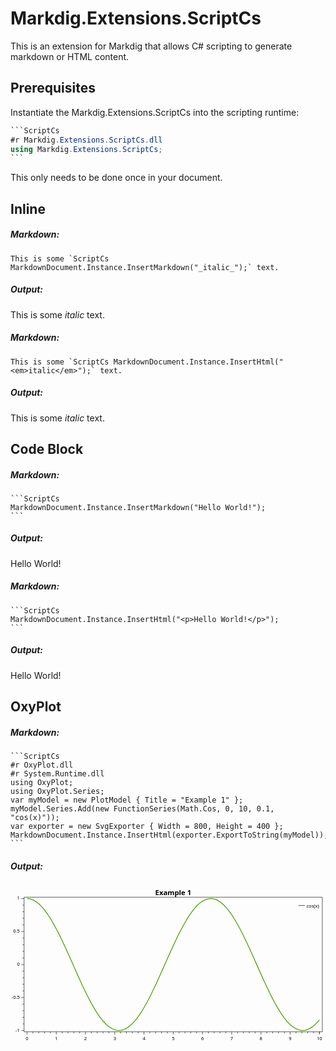 # Markdig.Extensions.ScriptCs

This is an extension for Markdig that allows C# scripting to generate markdown or HTML content.

## Prerequisites

Instantiate the Markdig.Extensions.ScriptCs into the scripting runtime:

````C#
```ScriptCs
#r Markdig.Extensions.ScriptCs.dll
using Markdig.Extensions.ScriptCs;
```
````

This only needs to be done once in your document.

## Inline

##### Markdown:

```
This is some `ScriptCs MarkdownDocument.Instance.InsertMarkdown("_italic_");` text.
```

##### Output:

This is some _italic_ text.

##### Markdown:

```
This is some `ScriptCs MarkdownDocument.Instance.InsertHtml("<em>italic</em>");` text.
```

##### Output:

This is some _italic_ text.

## Code Block

##### Markdown:

````
```ScriptCs
MarkdownDocument.Instance.InsertMarkdown("Hello World!");
```
````

##### Output:

Hello World!

##### Markdown:

````
```ScriptCs
MarkdownDocument.Instance.InsertHtml("<p>Hello World!</p>");
```
````

##### Output:

Hello World!

## OxyPlot

##### Markdown:
````
```ScriptCs
#r OxyPlot.dll
#r System.Runtime.dll
using OxyPlot;
using OxyPlot.Series;
var myModel = new PlotModel { Title = "Example 1" };
myModel.Series.Add(new FunctionSeries(Math.Cos, 0, 10, 0.1, "cos(x)"));
var exporter = new SvgExporter { Width = 800, Height = 400 };
MarkdownDocument.Instance.InsertHtml(exporter.ExportToString(myModel));
```
````

##### Output:

<img src='data:image/svg+xml;utf8,%3Csvg%20width%3D%22800%22%20height%3D%22400%22%20version%3D%221.1%22%20xmlns%3Axlink%3D%22http%3A//www.w3.org/1999/xlink%22%20xmlns%3D%22http%3A//www.w3.org/2000/svg%22%3E%0A%20%20%3Cpolyline%20points%3D%2256.8495%2C370.947%2056.8495%2C374.947%22%20style%3D%22fill%3Anone%3Bstroke%3Ablack%3Bstroke-width%3A1%22%20/%3E%0A%20%20%3Cpolyline%20points%3D%2271.7011%2C370.947%2071.7011%2C374.947%22%20style%3D%22fill%3Anone%3Bstroke%3Ablack%3Bstroke-width%3A1%22%20/%3E%0A%20%20%3Cpolyline%20points%3D%2286.5526%2C370.947%2086.5526%2C374.947%22%20style%3D%22fill%3Anone%3Bstroke%3Ablack%3Bstroke-width%3A1%22%20/%3E%0A%20%20%3Cpolyline%20points%3D%22101.4041%2C370.947%20101.4041%2C374.947%22%20style%3D%22fill%3Anone%3Bstroke%3Ablack%3Bstroke-width%3A1%22%20/%3E%0A%20%20%3Cpolyline%20points%3D%22131.1072%2C370.947%20131.1072%2C374.947%22%20style%3D%22fill%3Anone%3Bstroke%3Ablack%3Bstroke-width%3A1%22%20/%3E%0A%20%20%3Cpolyline%20points%3D%22145.9587%2C370.947%20145.9587%2C374.947%22%20style%3D%22fill%3Anone%3Bstroke%3Ablack%3Bstroke-width%3A1%22%20/%3E%0A%20%20%3Cpolyline%20points%3D%22160.8102%2C370.947%20160.8102%2C374.947%22%20style%3D%22fill%3Anone%3Bstroke%3Ablack%3Bstroke-width%3A1%22%20/%3E%0A%20%20%3Cpolyline%20points%3D%22175.6617%2C370.947%20175.6617%2C374.947%22%20style%3D%22fill%3Anone%3Bstroke%3Ablack%3Bstroke-width%3A1%22%20/%3E%0A%20%20%3Cpolyline%20points%3D%22205.3648%2C370.947%20205.3648%2C374.947%22%20style%3D%22fill%3Anone%3Bstroke%3Ablack%3Bstroke-width%3A1%22%20/%3E%0A%20%20%3Cpolyline%20points%3D%22220.2163%2C370.947%20220.2163%2C374.947%22%20style%3D%22fill%3Anone%3Bstroke%3Ablack%3Bstroke-width%3A1%22%20/%3E%0A%20%20%3Cpolyline%20points%3D%22235.0678%2C370.947%20235.0678%2C374.947%22%20style%3D%22fill%3Anone%3Bstroke%3Ablack%3Bstroke-width%3A1%22%20/%3E%0A%20%20%3Cpolyline%20points%3D%22249.9194%2C370.947%20249.9194%2C374.947%22%20style%3D%22fill%3Anone%3Bstroke%3Ablack%3Bstroke-width%3A1%22%20/%3E%0A%20%20%3Cpolyline%20points%3D%22279.6224%2C370.947%20279.6224%2C374.947%22%20style%3D%22fill%3Anone%3Bstroke%3Ablack%3Bstroke-width%3A1%22%20/%3E%0A%20%20%3Cpolyline%20points%3D%22294.4739%2C370.947%20294.4739%2C374.947%22%20style%3D%22fill%3Anone%3Bstroke%3Ablack%3Bstroke-width%3A1%22%20/%3E%0A%20%20%3Cpolyline%20points%3D%22309.3255%2C370.947%20309.3255%2C374.947%22%20style%3D%22fill%3Anone%3Bstroke%3Ablack%3Bstroke-width%3A1%22%20/%3E%0A%20%20%3Cpolyline%20points%3D%22324.177%2C370.947%20324.177%2C374.947%22%20style%3D%22fill%3Anone%3Bstroke%3Ablack%3Bstroke-width%3A1%22%20/%3E%0A%20%20%3Cpolyline%20points%3D%22353.88%2C370.947%20353.88%2C374.947%22%20style%3D%22fill%3Anone%3Bstroke%3Ablack%3Bstroke-width%3A1%22%20/%3E%0A%20%20%3Cpolyline%20points%3D%22368.7316%2C370.947%20368.7316%2C374.947%22%20style%3D%22fill%3Anone%3Bstroke%3Ablack%3Bstroke-width%3A1%22%20/%3E%0A%20%20%3Cpolyline%20points%3D%22383.5831%2C370.947%20383.5831%2C374.947%22%20style%3D%22fill%3Anone%3Bstroke%3Ablack%3Bstroke-width%3A1%22%20/%3E%0A%20%20%3Cpolyline%20points%3D%22398.4346%2C370.947%20398.4346%2C374.947%22%20style%3D%22fill%3Anone%3Bstroke%3Ablack%3Bstroke-width%3A1%22%20/%3E%0A%20%20%3Cpolyline%20points%3D%22428.1377%2C370.947%20428.1377%2C374.947%22%20style%3D%22fill%3Anone%3Bstroke%3Ablack%3Bstroke-width%3A1%22%20/%3E%0A%20%20%3Cpolyline%20points%3D%22442.9892%2C370.947%20442.9892%2C374.947%22%20style%3D%22fill%3Anone%3Bstroke%3Ablack%3Bstroke-width%3A1%22%20/%3E%0A%20%20%3Cpolyline%20points%3D%22457.8407%2C370.947%20457.8407%2C374.947%22%20style%3D%22fill%3Anone%3Bstroke%3Ablack%3Bstroke-width%3A1%22%20/%3E%0A%20%20%3Cpolyline%20points%3D%22472.6922%2C370.947%20472.6922%2C374.947%22%20style%3D%22fill%3Anone%3Bstroke%3Ablack%3Bstroke-width%3A1%22%20/%3E%0A%20%20%3Cpolyline%20points%3D%22502.3953%2C370.947%20502.3953%2C374.947%22%20style%3D%22fill%3Anone%3Bstroke%3Ablack%3Bstroke-width%3A1%22%20/%3E%0A%20%20%3Cpolyline%20points%3D%22517.2468%2C370.947%20517.2468%2C374.947%22%20style%3D%22fill%3Anone%3Bstroke%3Ablack%3Bstroke-width%3A1%22%20/%3E%0A%20%20%3Cpolyline%20points%3D%22532.0983%2C370.947%20532.0983%2C374.947%22%20style%3D%22fill%3Anone%3Bstroke%3Ablack%3Bstroke-width%3A1%22%20/%3E%0A%20%20%3Cpolyline%20points%3D%22546.9498%2C370.947%20546.9498%2C374.947%22%20style%3D%22fill%3Anone%3Bstroke%3Ablack%3Bstroke-width%3A1%22%20/%3E%0A%20%20%3Cpolyline%20points%3D%22576.6529%2C370.947%20576.6529%2C374.947%22%20style%3D%22fill%3Anone%3Bstroke%3Ablack%3Bstroke-width%3A1%22%20/%3E%0A%20%20%3Cpolyline%20points%3D%22591.5044%2C370.947%20591.5044%2C374.947%22%20style%3D%22fill%3Anone%3Bstroke%3Ablack%3Bstroke-width%3A1%22%20/%3E%0A%20%20%3Cpolyline%20points%3D%22606.3559%2C370.947%20606.3559%2C374.947%22%20style%3D%22fill%3Anone%3Bstroke%3Ablack%3Bstroke-width%3A1%22%20/%3E%0A%20%20%3Cpolyline%20points%3D%22621.2075%2C370.947%20621.2075%2C374.947%22%20style%3D%22fill%3Anone%3Bstroke%3Ablack%3Bstroke-width%3A1%22%20/%3E%0A%20%20%3Cpolyline%20points%3D%22650.9105%2C370.947%20650.9105%2C374.947%22%20style%3D%22fill%3Anone%3Bstroke%3Ablack%3Bstroke-width%3A1%22%20/%3E%0A%20%20%3Cpolyline%20points%3D%22665.762%2C370.947%20665.762%2C374.947%22%20style%3D%22fill%3Anone%3Bstroke%3Ablack%3Bstroke-width%3A1%22%20/%3E%0A%20%20%3Cpolyline%20points%3D%22680.6136%2C370.947%20680.6136%2C374.947%22%20style%3D%22fill%3Anone%3Bstroke%3Ablack%3Bstroke-width%3A1%22%20/%3E%0A%20%20%3Cpolyline%20points%3D%22695.4651%2C370.947%20695.4651%2C374.947%22%20style%3D%22fill%3Anone%3Bstroke%3Ablack%3Bstroke-width%3A1%22%20/%3E%0A%20%20%3Cpolyline%20points%3D%22725.1681%2C370.947%20725.1681%2C374.947%22%20style%3D%22fill%3Anone%3Bstroke%3Ablack%3Bstroke-width%3A1%22%20/%3E%0A%20%20%3Cpolyline%20points%3D%22740.0197%2C370.947%20740.0197%2C374.947%22%20style%3D%22fill%3Anone%3Bstroke%3Ablack%3Bstroke-width%3A1%22%20/%3E%0A%20%20%3Cpolyline%20points%3D%22754.8712%2C370.947%20754.8712%2C374.947%22%20style%3D%22fill%3Anone%3Bstroke%3Ablack%3Bstroke-width%3A1%22%20/%3E%0A%20%20%3Cpolyline%20points%3D%22769.7227%2C370.947%20769.7227%2C374.947%22%20style%3D%22fill%3Anone%3Bstroke%3Ablack%3Bstroke-width%3A1%22%20/%3E%0A%20%20%3Cpolyline%20points%3D%22784.5742%2C370.947%20784.5742%2C374.947%22%20style%3D%22fill%3Anone%3Bstroke%3Ablack%3Bstroke-width%3A1%22%20/%3E%0A%20%20%3Cpolyline%20points%3D%2234.498%2C350.8545%2030.498%2C350.8545%22%20style%3D%22fill%3Anone%3Bstroke%3Ablack%3Bstroke-width%3A1%22%20/%3E%0A%20%20%3Cpolyline%20points%3D%2234.498%2C334.0953%2030.498%2C334.0953%22%20style%3D%22fill%3Anone%3Bstroke%3Ablack%3Bstroke-width%3A1%22%20/%3E%0A%20%20%3Cpolyline%20points%3D%2234.498%2C317.3362%2030.498%2C317.3362%22%20style%3D%22fill%3Anone%3Bstroke%3Ablack%3Bstroke-width%3A1%22%20/%3E%0A%20%20%3Cpolyline%20points%3D%2234.498%2C300.5771%2030.498%2C300.5771%22%20style%3D%22fill%3Anone%3Bstroke%3Ablack%3Bstroke-width%3A1%22%20/%3E%0A%20%20%3Cpolyline%20points%3D%2234.498%2C267.0588%2030.498%2C267.0588%22%20style%3D%22fill%3Anone%3Bstroke%3Ablack%3Bstroke-width%3A1%22%20/%3E%0A%20%20%3Cpolyline%20points%3D%2234.498%2C250.2996%2030.498%2C250.2996%22%20style%3D%22fill%3Anone%3Bstroke%3Ablack%3Bstroke-width%3A1%22%20/%3E%0A%20%20%3Cpolyline%20points%3D%2234.498%2C233.5405%2030.498%2C233.5405%22%20style%3D%22fill%3Anone%3Bstroke%3Ablack%3Bstroke-width%3A1%22%20/%3E%0A%20%20%3Cpolyline%20points%3D%2234.498%2C216.7814%2030.498%2C216.7814%22%20style%3D%22fill%3Anone%3Bstroke%3Ablack%3Bstroke-width%3A1%22%20/%3E%0A%20%20%3Cpolyline%20points%3D%2234.498%2C183.2631%2030.498%2C183.2631%22%20style%3D%22fill%3Anone%3Bstroke%3Ablack%3Bstroke-width%3A1%22%20/%3E%0A%20%20%3Cpolyline%20points%3D%2234.498%2C166.5039%2030.498%2C166.5039%22%20style%3D%22fill%3Anone%3Bstroke%3Ablack%3Bstroke-width%3A1%22%20/%3E%0A%20%20%3Cpolyline%20points%3D%2234.498%2C149.7448%2030.498%2C149.7448%22%20style%3D%22fill%3Anone%3Bstroke%3Ablack%3Bstroke-width%3A1%22%20/%3E%0A%20%20%3Cpolyline%20points%3D%2234.498%2C132.9857%2030.498%2C132.9857%22%20style%3D%22fill%3Anone%3Bstroke%3Ablack%3Bstroke-width%3A1%22%20/%3E%0A%20%20%3Cpolyline%20points%3D%2234.498%2C99.4674%2030.498%2C99.4674%22%20style%3D%22fill%3Anone%3Bstroke%3Ablack%3Bstroke-width%3A1%22%20/%3E%0A%20%20%3Cpolyline%20points%3D%2234.498%2C82.7082%2030.498%2C82.7082%22%20style%3D%22fill%3Anone%3Bstroke%3Ablack%3Bstroke-width%3A1%22%20/%3E%0A%20%20%3Cpolyline%20points%3D%2234.498%2C65.9491%2030.498%2C65.9491%22%20style%3D%22fill%3Anone%3Bstroke%3Ablack%3Bstroke-width%3A1%22%20/%3E%0A%20%20%3Cpolyline%20points%3D%2234.498%2C49.19%2030.498%2C49.19%22%20style%3D%22fill%3Anone%3Bstroke%3Ablack%3Bstroke-width%3A1%22%20/%3E%0A%20%20%3Ctext%20dominant-baseline%3D%22hanging%22%20text-anchor%3D%22middle%22%20transform%3D%22translate%2841.998%2C381.947%29%22%20font-family%3D%22Segoe%20UI%22%20font-size%3D%2212%22%20font-weight%3D%22400%22%20fill%3D%22black%22%3E0%3C/text%3E%0A%20%20%3Ctext%20dominant-baseline%3D%22hanging%22%20text-anchor%3D%22middle%22%20transform%3D%22translate%28116.2556%2C381.947%29%22%20font-family%3D%22Segoe%20UI%22%20font-size%3D%2212%22%20font-weight%3D%22400%22%20fill%3D%22black%22%3E1%3C/text%3E%0A%20%20%3Ctext%20dominant-baseline%3D%22hanging%22%20text-anchor%3D%22middle%22%20transform%3D%22translate%28190.5133%2C381.947%29%22%20font-family%3D%22Segoe%20UI%22%20font-size%3D%2212%22%20font-weight%3D%22400%22%20fill%3D%22black%22%3E2%3C/text%3E%0A%20%20%3Ctext%20dominant-baseline%3D%22hanging%22%20text-anchor%3D%22middle%22%20transform%3D%22translate%28264.7709%2C381.947%29%22%20font-family%3D%22Segoe%20UI%22%20font-size%3D%2212%22%20font-weight%3D%22400%22%20fill%3D%22black%22%3E3%3C/text%3E%0A%20%20%3Ctext%20dominant-baseline%3D%22hanging%22%20text-anchor%3D%22middle%22%20transform%3D%22translate%28339.0285%2C381.947%29%22%20font-family%3D%22Segoe%20UI%22%20font-size%3D%2212%22%20font-weight%3D%22400%22%20fill%3D%22black%22%3E4%3C/text%3E%0A%20%20%3Ctext%20dominant-baseline%3D%22hanging%22%20text-anchor%3D%22middle%22%20transform%3D%22translate%28413.2861%2C381.947%29%22%20font-family%3D%22Segoe%20UI%22%20font-size%3D%2212%22%20font-weight%3D%22400%22%20fill%3D%22black%22%3E5%3C/text%3E%0A%20%20%3Ctext%20dominant-baseline%3D%22hanging%22%20text-anchor%3D%22middle%22%20transform%3D%22translate%28487.5438%2C381.947%29%22%20font-family%3D%22Segoe%20UI%22%20font-size%3D%2212%22%20font-weight%3D%22400%22%20fill%3D%22black%22%3E6%3C/text%3E%0A%20%20%3Ctext%20dominant-baseline%3D%22hanging%22%20text-anchor%3D%22middle%22%20transform%3D%22translate%28561.8014%2C381.947%29%22%20font-family%3D%22Segoe%20UI%22%20font-size%3D%2212%22%20font-weight%3D%22400%22%20fill%3D%22black%22%3E7%3C/text%3E%0A%20%20%3Ctext%20dominant-baseline%3D%22hanging%22%20text-anchor%3D%22middle%22%20transform%3D%22translate%28636.059%2C381.947%29%22%20font-family%3D%22Segoe%20UI%22%20font-size%3D%2212%22%20font-weight%3D%22400%22%20fill%3D%22black%22%3E8%3C/text%3E%0A%20%20%3Ctext%20dominant-baseline%3D%22hanging%22%20text-anchor%3D%22middle%22%20transform%3D%22translate%28710.3166%2C381.947%29%22%20font-family%3D%22Segoe%20UI%22%20font-size%3D%2212%22%20font-weight%3D%22400%22%20fill%3D%22black%22%3E9%3C/text%3E%0A%20%20%3Ctext%20dominant-baseline%3D%22hanging%22%20text-anchor%3D%22middle%22%20transform%3D%22translate%28784.5742%2C381.947%29%22%20font-family%3D%22Segoe%20UI%22%20font-size%3D%2212%22%20font-weight%3D%22400%22%20fill%3D%22black%22%3E10%3C/text%3E%0A%20%20%3Cpolyline%20points%3D%2241.998%2C370.947%2041.998%2C377.947%22%20style%3D%22fill%3Anone%3Bstroke%3Ablack%3Bstroke-width%3A1%22%20/%3E%0A%20%20%3Cpolyline%20points%3D%22116.2556%2C370.947%20116.2556%2C377.947%22%20style%3D%22fill%3Anone%3Bstroke%3Ablack%3Bstroke-width%3A1%22%20/%3E%0A%20%20%3Cpolyline%20points%3D%22190.5133%2C370.947%20190.5133%2C377.947%22%20style%3D%22fill%3Anone%3Bstroke%3Ablack%3Bstroke-width%3A1%22%20/%3E%0A%20%20%3Cpolyline%20points%3D%22264.7709%2C370.947%20264.7709%2C377.947%22%20style%3D%22fill%3Anone%3Bstroke%3Ablack%3Bstroke-width%3A1%22%20/%3E%0A%20%20%3Cpolyline%20points%3D%22339.0285%2C370.947%20339.0285%2C377.947%22%20style%3D%22fill%3Anone%3Bstroke%3Ablack%3Bstroke-width%3A1%22%20/%3E%0A%20%20%3Cpolyline%20points%3D%22413.2861%2C370.947%20413.2861%2C377.947%22%20style%3D%22fill%3Anone%3Bstroke%3Ablack%3Bstroke-width%3A1%22%20/%3E%0A%20%20%3Cpolyline%20points%3D%22487.5438%2C370.947%20487.5438%2C377.947%22%20style%3D%22fill%3Anone%3Bstroke%3Ablack%3Bstroke-width%3A1%22%20/%3E%0A%20%20%3Cpolyline%20points%3D%22561.8014%2C370.947%20561.8014%2C377.947%22%20style%3D%22fill%3Anone%3Bstroke%3Ablack%3Bstroke-width%3A1%22%20/%3E%0A%20%20%3Cpolyline%20points%3D%22636.059%2C370.947%20636.059%2C377.947%22%20style%3D%22fill%3Anone%3Bstroke%3Ablack%3Bstroke-width%3A1%22%20/%3E%0A%20%20%3Cpolyline%20points%3D%22710.3166%2C370.947%20710.3166%2C377.947%22%20style%3D%22fill%3Anone%3Bstroke%3Ablack%3Bstroke-width%3A1%22%20/%3E%0A%20%20%3Cpolyline%20points%3D%22784.5742%2C370.947%20784.5742%2C377.947%22%20style%3D%22fill%3Anone%3Bstroke%3Ablack%3Bstroke-width%3A1%22%20/%3E%0A%20%20%3Ctext%20dominant-baseline%3D%22middle%22%20text-anchor%3D%22end%22%20transform%3D%22translate%2823.498%2C367.6136%29%22%20font-family%3D%22Segoe%20UI%22%20font-size%3D%2212%22%20font-weight%3D%22400%22%20fill%3D%22black%22%3E-1%3C/text%3E%0A%20%20%3Ctext%20dominant-baseline%3D%22middle%22%20text-anchor%3D%22end%22%20transform%3D%22translate%2823.498%2C283.8179%29%22%20font-family%3D%22Segoe%20UI%22%20font-size%3D%2212%22%20font-weight%3D%22400%22%20fill%3D%22black%22%3E-0.5%3C/text%3E%0A%20%20%3Ctext%20dominant-baseline%3D%22middle%22%20text-anchor%3D%22end%22%20transform%3D%22translate%2823.498%2C200.0222%29%22%20font-family%3D%22Segoe%20UI%22%20font-size%3D%2212%22%20font-weight%3D%22400%22%20fill%3D%22black%22%3E0%3C/text%3E%0A%20%20%3Ctext%20dominant-baseline%3D%22middle%22%20text-anchor%3D%22end%22%20transform%3D%22translate%2823.498%2C116.2265%29%22%20font-family%3D%22Segoe%20UI%22%20font-size%3D%2212%22%20font-weight%3D%22400%22%20fill%3D%22black%22%3E0.5%3C/text%3E%0A%20%20%3Ctext%20dominant-baseline%3D%22middle%22%20text-anchor%3D%22end%22%20transform%3D%22translate%2823.498%2C32.4308%29%22%20font-family%3D%22Segoe%20UI%22%20font-size%3D%2212%22%20font-weight%3D%22400%22%20fill%3D%22black%22%3E1%3C/text%3E%0A%20%20%3Cpolyline%20points%3D%2234.498%2C367.6136%2027.498%2C367.6136%22%20style%3D%22fill%3Anone%3Bstroke%3Ablack%3Bstroke-width%3A1%22%20/%3E%0A%20%20%3Cpolyline%20points%3D%2234.498%2C283.8179%2027.498%2C283.8179%22%20style%3D%22fill%3Anone%3Bstroke%3Ablack%3Bstroke-width%3A1%22%20/%3E%0A%20%20%3Cpolyline%20points%3D%2234.498%2C200.0222%2027.498%2C200.0222%22%20style%3D%22fill%3Anone%3Bstroke%3Ablack%3Bstroke-width%3A1%22%20/%3E%0A%20%20%3Cpolyline%20points%3D%2234.498%2C116.2265%2027.498%2C116.2265%22%20style%3D%22fill%3Anone%3Bstroke%3Ablack%3Bstroke-width%3A1%22%20/%3E%0A%20%20%3Cpolyline%20points%3D%2234.498%2C32.4308%2027.498%2C32.4308%22%20style%3D%22fill%3Anone%3Bstroke%3Ablack%3Bstroke-width%3A1%22%20/%3E%0A%20%20%3Cpolyline%20points%3D%2241.998%2C32.4308%2049.4238%2C33.2681%2056.8495%2C35.7715%2064.2753%2C39.916%2071.7011%2C45.6603%2079.1268%2C52.9469%2086.5526%2C61.7031%2093.9784%2C71.8412%20101.4041%2C83.2602%20108.8299%2C95.8457%20116.2556%2C109.4722%20123.6814%2C124.0034%20131.1072%2C139.2942%20138.5329%2C155.1917%20145.9587%2C171.5372%20153.3845%2C188.1673%20160.8102%2C204.9158%20168.236%2C221.6154%20175.6617%2C238.0993%20183.0875%2C254.2028%20190.5133%2C269.7648%20197.939%2C284.6301%20205.3648%2C298.6499%20212.7905%2C311.6843%20220.2163%2C323.6031%20227.6421%2C334.287%20235.0678%2C343.6294%20242.4936%2C351.5369%20249.9194%2C357.9306%20257.3451%2C362.7465%20264.7709%2C365.9364%20272.1966%2C367.4687%20279.6224%2C367.3278%20287.0482%2C365.5153%20294.4739%2C362.0493%20301.8997%2C356.9643%20309.3255%2C350.3112%20316.7512%2C342.1565%20324.177%2C332.5816%20331.6027%2C321.6822%20339.0285%2C309.5673%20346.4543%2C296.3578%20353.88%2C282.1857%20361.3058%2C267.1927%20368.7316%2C251.5286%20376.1573%2C235.3498%20383.5831%2C218.818%20391.0088%2C202.0984%20398.4346%2C185.3581%20405.8604%2C168.7643%20413.2861%2C152.4829%20420.7119%2C136.6764%20428.1377%2C121.5028%20435.5634%2C107.1138%20442.9892%2C93.6531%20450.4149%2C81.2553%20457.8407%2C70.044%20465.2665%2C60.1315%20472.6922%2C51.6168%20480.118%2C44.5848%20487.5438%2C39.1059%20494.9695%2C35.2349%20502.3953%2C33.0103%20509.821%2C32.4545%20517.2468%2C33.573%20524.6726%2C36.3545%20532.0983%2C40.7714%20539.5241%2C46.7795%20546.9498%2C54.3187%20554.3756%2C63.3137%20561.8014%2C73.6747%20569.2271%2C85.2981%20576.6529%2C98.0678%20584.0787%2C111.8561%20591.5044%2C126.5255%20598.9302%2C141.9291%20606.3559%2C157.9132%20613.7817%2C174.3181%20621.2075%2C190.9798%20628.6332%2C207.7318%20636.059%2C224.4068%20643.4848%2C240.8381%20650.9105%2C256.8617%20658.3363%2C272.3173%20665.762%2C287.0505%20673.1878%2C300.9142%20680.6136%2C313.7699%20688.0393%2C325.489%20695.4651%2C335.9544%20702.8909%2C345.0617%20710.3166%2C352.7198%20717.7424%2C358.8522%20725.1681%2C363.3976%20732.5939%2C366.3106%20740.0197%2C367.5622%20747.4454%2C367.1397%20754.8712%2C365.0474%20762.297%2C361.3063%20769.7227%2C355.9537%20777.1485%2C349.043%20784.5742%2C340.6434%22%20style%3D%22fill%3Anone%3Bstroke%3Argb%2878%2C154%2C6%29%3Bstroke-width%3A2%3Bstroke-linejoin%3Abevel%22%20/%3E%0A%20%20%3Ctext%20dominant-baseline%3D%22hanging%22%20text-anchor%3D%22middle%22%20transform%3D%22translate%28413.249%2C8%29%22%20font-family%3D%22Segoe%20UI%22%20font-size%3D%2218%22%20font-weight%3D%22700%22%20fill%3D%22black%22%3EExample%201%3C/text%3E%0A%20%20%3Cpolygon%20points%3D%2234.498%2C29.0795%20792%2C29.0795%20792%2C370.947%2034.498%2C370.947%22%20style%3D%22fill%3Anone%3Bstroke%3Ablack%3Bstroke-width%3A1%22%20/%3E%0A%20%20%3Cpolygon%20points%3D%22723.502%2C37.0795%20784%2C37.0795%20784%2C63.1325%20723.502%2C63.1325%22%20style%3D%22fill%3Anone%3Bstroke%3Anone%3B%22%20/%3E%0A%20%20%3Ctext%20dominant-baseline%3D%22hanging%22%20text-anchor%3D%22start%22%20transform%3D%22translate%28751.502%2C45.0795%29%22%20font-family%3D%22Segoe%20UI%22%20font-size%3D%2212%22%20font-weight%3D%22400%22%20fill%3D%22black%22%3Ecos%28x%29%3C/text%3E%0A%20%20%3Cpolyline%20points%3D%22731.502%2C50.106%20747.502%2C50.106%22%20style%3D%22fill%3Anone%3Bstroke%3Argb%2878%2C154%2C6%29%3Bstroke-width%3A2%22%20/%3E%0A%3C/svg%3E'>



